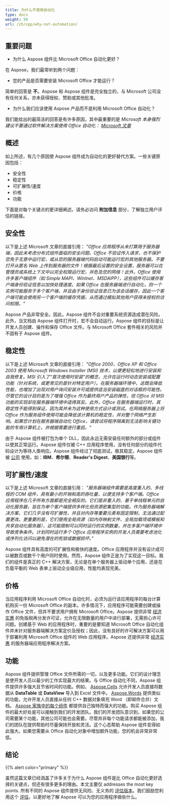```yaml
---
title: 为什么不使用自动化
type: docs
weight: 50
url: /zh/cpp/why-not-automation/
---
```


## **重要问题**
- 为什么 Aspose 组件比 Microsoft Office 自动化更好？

在 Aspose，我们最常听到两个问题：

- 您的产品是否需要安装 Microsoft Office 才能运行？

简单的回答是 **不**。Aspose 和 Aspose 组件是完全独立的，与 Microsoft 公司没有任何关系，亦未获得授权、赞助或其他批准。

- 为什么我们应该使用 Aspose 产品而不是利用 Microsoft Office 自动化？

我们能给出的最简洁的回答是有许多原因，其中最重要的是 *Microsoft 本身强烈建议不要通过软件解决方案使用 Office 自动化： [Microsoft 文章](https://www.microsoft.com/)*

## **概述**
如上所述，有几个原因使 Aspose 组件成为自动化的更好替代方案。一些关键原因包括：

- 安全性
- 稳定性
- 可扩展性/速度
- 价格
- 功能

下面是对每个关键点的更详细阐述。请务必访问 **附加信息** 部分，了解独立用户评估的链接。

## **安全性**
以下是上述 Microsoft 文章的直接引用：
*"Office 应用程序从未打算用于服务器端，因此未考虑分布式组件面临的安全问题。Office 不验证传入请求，也不保护您免于无意中运行宏，或从您的服务器端代码启动可能运行宏的其他服务器。不要打开从匿名 Web 上传到服务器的文件！根据最后设置的安全设置，服务器可以在管理员或系统上下文中以完全权限运行宏，并危及您的网络！此外，Office 使用许多客户端组件（如 Simple MAPI、WinInet、MSDAIPP），这些组件可以缓存客户端身份验证信息以加快处理速度。如果 Office 在服务器端进行自动化，则一个实例可能服务于多个客户端，并且由于身份验证信息已为该会话缓存，因此一个客户端可能会使用另一个客户端的缓存凭据，从而通过模拟其他用户获得未授权的访问权限。"*

Aspose 产品非常安全。因此，Aspose 组件不会对重要系统资源造成潜在风险。此外，当文档由 Aspose 组件打开时，宏不会自动运行。Aspose 组件的目标是让开发人员创建、操作和保存 Office 文件。与 Microsoft Office 套件相关的风险并不固有于 Aspose 组件。

## **稳定性**
以下是上述 Microsoft 文章的直接引用：
*"Office 2000、Office XP 和 Office 2003 使用 Microsoft Windows Installer (MSI) 技术，以便更轻松地进行安装和自我修复。MSI 引入了“首次使用时安装”的概念，允许在运行时动态安装或配置功能（针对系统，或更常见的是针对特定用户）。在服务器端环境中，这既会降低性能，也增加了出现对用户询问安装许可或提供适当安装磁盘的对话框的可能性。尽管它的设计目的是为了增强 Office 作为最终用户产品的弹性，但 Office 对 MSI 功能的实现却在服务器端环境中适得其反。此外，Office 在服务器端运行时，其稳定性不能得到保证，因为其并未为这种使用方式设计或测试。在网络服务器上将 Office 作为服务组件使用可能会降低该计算机的稳定性，并对整个网络产生影响。如果您计划在服务器端自动化 Office，请尝试将程序隔离到无法影响关键功能的专用计算机上，并根据需要进行重启。"*

由于 Aspose 组件被打包为单个 DLL，因此永远无需安装任何额外的部分或组件以使其正常运行。Aspose 组件仅被 C++ 应用程序使用，没有任何部分的组件代码设计为等待人类响应。Aspose 组件经过了彻底测试，极其稳定。Aspose 组件被 [公司](https://about.aspose.com/customers) 使用，如：**IBM**、**希尔顿**、**Reader's Digest**、**美国银行**等。

## **可扩展性/速度**
以下是上述 Microsoft 文章的直接引用：
*"服务器端组件需要是高度重入的、多线程的 COM 组件，具有最小的开销和高的吞吐量，以便支持多个客户端。Office 应用程序在几乎所有方面都是完全相反的。它们是非重入的、基于单线程单元的自动化服务器，旨在为单个客户端提供多样化但资源密集型的功能。作为服务器端解决方案，它们几乎没有可扩展性，并且对内存等重要元素有固定限制，无法通过配置更改。更重要的是，它们使用全局资源（如内存映射文件、全局加载项或模板和共享自动化服务器），这可能限制可以同时运行的实例数量，并在多客户端环境中导致竞争条件。计划同时运行多个 Office 应用程序实例的开发人员需要考虑池化或序列化访问以避免潜在的死锁或数据损坏。”*

Aspose 组件具有高度的可扩展性和极快的速度。Office 应用程序并没有设计成可以被数百或数千个用户同时使用。然而，Aspose 组件正是为了实现这一目标。我们的组件是真正的 C++ 解决方案，无论是在单个服务器上驱动单个应用，还是在负载平衡的 Web 表单上驱动企业级应用，性能均表现完美。

## **价格**
当应用程序利用 Microsoft Office 自动化时，必须为运行该应用程序的每台计算机购买一份 Microsoft Office 的副本。许多情况下，应用程序可能需要创建或操作 Office 文件，但并不要求用户拥有 Microsoft Office。Aspose 提供非常 [经济实惠](https://purchase.aspose.com/) 的免版税再分发许可证，允许在无限数量的用户中进行部署，无需担心许可问题。创建基于 Web 的应用程序时，重要的是要知道 Microsoft Office 自动化组件并未针对服务器端解决方案定价及授权；因此，没有良好的许可解决方案可以用于部署利用 Microsoft Office 组件的 Web 应用程序。Aspose 还提供非常 [经济实惠](https://purchase.aspose.com/) 的服务器端应用程序解决方案。

## **功能**
Aspose 组件提供管理 Office 文件所需的一切，以及更多功能。它们的设计理念是使开发人员以最少的工作实现最大的结果。与 Office 自动化不同，Aspose 组件提供许多强大且节省时间的功能。例如， [Aspose.Cells](https://products.aspose.com/cells/cpp/) 允许开发人员直接将数据从 **DataTable** 或 **DataView** 导入到 Excel 文件中。 [Aspose.Words](https://products.aspose.com/words/net/) 提供类似的功能，允许开发人员直接从任何 C++ 数据对象填充 Word （即邮件合并）文档。 [Aspose 家族中的每个组件](https://products.aspose.com/total/cpp/) 都提供自己独特而强大的功能。购买 Aspose 组件的最大好处是可以接触到我们的开发团队。我们的开发团队意识到，如果您的公司需要某个功能，其他公司可能也会需要。尽管并非每个功能请求都能被添加，我们的团队在提供帮助时尽量保持开放和灵活。这个心态帮助 Aspose 组件变得如此强大。如果您需要从 Office 自动化对象中增加额外功能，您的机会非常非常低。

## **结论**
{{% alert color="primary" %}} 

虽然这篇文章已经涵盖了许多关于为什么 Aspose 组件是比 Office 自动化更好选择的关键点，但还有很多更多的理由。本文主要仅 addresses the most key points. 所有不同的 Aspose 组件提供无风险、无义务的 [评估版本](https://downloads.aspose.com/slides/cpp)。我们鼓励您利用这个 [评估](https://downloads.aspose.com/slides/cpp)，以更好地了解 Aspose 可以为您的应用程序做些什么。